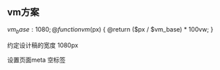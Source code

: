 ## vm方案
$vm_base: 1080; 
@function vm($px) {
  @return ($px / $vm_base) * 100vw;
}

约定设计稿的宽度 1080px

设置页面meta
<meta name="viewport" content="width=device-width, initial-scale=1" /> 空标签